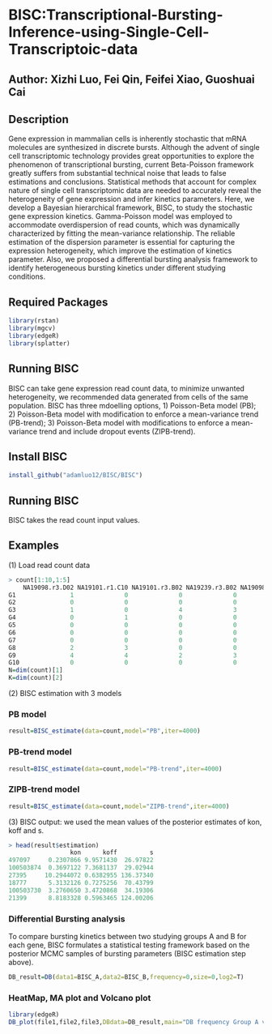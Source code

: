 # BISC:Transcriptional-Bursting-Inference-using-Single-Cell-Transcriptoic-data

## Author: Xizhi Luo, Fei Qin, Feifei Xiao, Guoshuai Cai

## Description
Gene expression in mammalian cells is inherently stochastic that mRNA molecules are synthesized in discrete bursts. Although the advent of single cell transcriptomic technology provides great opportunities to explore the phenomenon of transcriptional bursting, current Beta-Poisson framework greatly suffers from substantial technical noise that leads to false estimations and conclusions. Statistical methods that account for complex nature of single cell transcriptomic data are needed to accurately reveal the heterogeneity of gene expression and infer kinetics parameters.
Here, we develop a Bayesian hierarchical framework, BISC, to study the stochastic gene expression kinetics. Gamma-Poisson model was employed to accommodate overdispersion of read counts, which was dynamically characterized by fitting the mean-variance relationship. The reliable estimation of the dispersion parameter is essential for capturing the expression heterogeneity, which improve the estimation of kinetics parameter. Also, we proposed a differential bursting analysis framework to identify heterogeneous bursting kinetics under different studying conditions.

## Required Packages
```r
library(rstan)
library(mgcv)
library(edgeR)
library(splatter)
```

## Running BISC
BISC can take gene expression read count data, to minimize unwanted heterogeneity, we recommended data generated from cells of the same population. BISC has three mdoelling options, 1) Poisson-Beta model (PB); 2) Poisson-Beta model with modification to enforce a mean-variance trend (PB-trend); 3) Poisson-Beta model with modifications to enforce a mean-variance trend and include dropout events (ZIPB-trend). 

## Install BISC
```r
install_github("adamluo12/BISC/BISC")
```
## Running BISC
BISC takes the read count input values.

## Examples
(1) Load read count data
```r
> count[1:10,1:5]
    NA19098.r3.D02 NA19101.r1.C10 NA19101.r3.B02 NA19239.r3.B02 NA19098.r2.G06
G1               1              0              0              0              0
G2               0              0              0              0              0
G3               1              0              4              3              0
G4               0              1              0              0              0
G5               0              0              0              0              0
G6               0              0              0              0              0
G7               0              0              0              0              0
G8               2              3              0              0              2
G9               4              4              2              3              4
G10              0              0              0              0              0
N=dim(count)[1]
K=dim(count)[2]
```
(2) BISC estimation with 3 models
### PB model
```r
result=BISC_estimate(data=count,model="PB",iter=4000)
```
### PB-trend model
```r
result=BISC_estimate(data=count,model="PB-trend",iter=4000)
```
### ZIPB-trend model
```r
result=BISC_estimate(data=count,model="ZIPB-trend",iter=4000)
```
(3) BISC output: we used the mean values of the posterior estimates of kon, koff and s.
```r
> head(result$estimation)
                 kon      koff         s
497097     0.2307866 9.9571430  26.97822
100503874  0.3697122 7.3681137  29.02944
27395     10.2944072 0.6382955 136.37340
18777      5.3132126 0.7275256  70.43799
100503730  3.2760650 3.4720868  34.19306
21399      8.8183328 0.5963465 124.00206
```
### Differential Bursting analysis 
To compare bursting kinetics between two studying groups A and B for each gene, BISC formulates a statistical testing framework based on the posterior MCMC samples of bursting parameters (BISC estimation step above).
```r
DB_result=DB(data1=BISC_A,data2=BISC_B,frequency=0,size=0,log2=T)
```
### HeatMap, MA plot and Volcano plot
```r
library(edgeR)
DB_plot(file1,file2,file3,DBdata=DB_result,main="DB frequency Group A vs. B")
```










